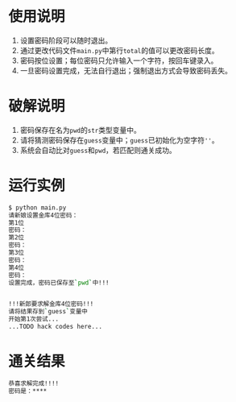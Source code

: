 
# 使用说明
1. 设置密码阶段可以随时退出。
1. 通过更改代码文件`main.py`中第行`total`的值可以更改密码长度。
1. 密码按位设置；每位密码只允许输入一个字符，按回车键录入。
1. 一旦密码设置完成，无法自行退出；强制退出方式会导致密码丢失。

# 破解说明
1. 密码保存在名为`pwd`的`str`类型变量中。
1. 请将猜测密码保存在`guess`变量中；`guess`已初始化为空字符`''`。
1. 系统会自动比对`guess`和`pwd`，若匹配则通关成功。

# 运行实例
```bash
$ python main.py
请新娘设置金库4位密码：
第1位
密码：
第2位
密码：
第3位
密码：
第4位
密码：
设置完成，密码已保存至`pwd`中!!!


!!!新郎要求解金库4位密码!!!
请将结果存到`guess`变量中
开始第1次尝试...
...TODO hack codes here...
```
# 通关结果
```bash
恭喜求解完成!!!!
密码是：****
```